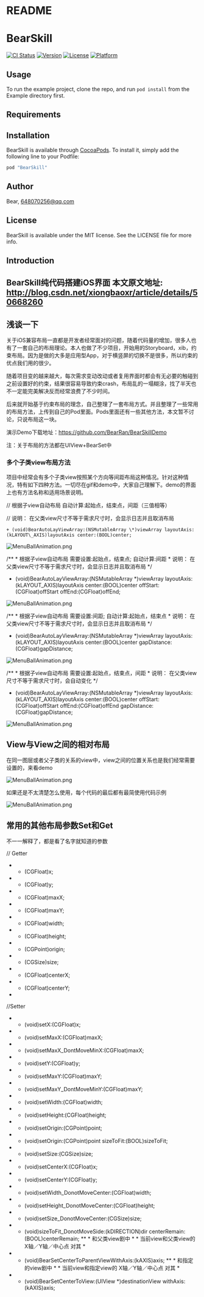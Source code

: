 # README

# BearSkill

[![CI Status](http://img.shields.io/travis/Bear/BearSkill.svg?style=flat)](https://travis-ci.org/Bear/BearSkill)
[![Version](https://img.shields.io/cocoapods/v/BearSkill.svg?style=flat)](http://cocoapods.org/pods/BearSkill)
[![License](https://img.shields.io/cocoapods/l/BearSkill.svg?style=flat)](http://cocoapods.org/pods/BearSkill)
[![Platform](https://img.shields.io/cocoapods/p/BearSkill.svg?style=flat)](http://cocoapods.org/pods/BearSkill)

## Usage

To run the example project, clone the repo, and run `pod install` from the Example directory first.

## Requirements

## Installation

BearSkill is available through [CocoaPods](http://cocoapods.org). To install
it, simply add the following line to your Podfile:

```ruby
pod "BearSkill"
```

## Author

Bear, 648070256@qq.com

## License

BearSkill is available under the MIT license. See the LICENSE file for more info.

Introduction
------------

BearSkill纯代码搭建iOS界面
本文原文地址: http://blog.csdn.net/xiongbaoxr/article/details/50668260
-------------------

浅谈一下
----

关于iOS兼容布局一直都是开发者经常面对的问题，随着代码量的增加，很多人也有了一套自己的布局理论。本人也做了不少项目，开始用的Storyboard，xib，约束布局。因为是做的大多是应用型App，对于横竖屏的切换不是很多，所以约束的优点我们用的很少。 

随着项目变的越来越大，每次需求变动改动或者复用界面时都会有无必要的触碰到之前设置好的约束，结果很容易导致约束crash，布局乱的一塌糊涂，找了半天也不一定能完美解决反而经常浪费了不少时间。 

后来就开始基于约束布局的理念，自己整理了一套布局方式。并且整理了一些常用的布局方法，上传到自己的Pod里面。Pods里面还有一些其他方法，本文暂不讨论，只说布局这一块。

演示Demo下载地址：https://github.com/BearRan/BearSkillDemo 

注：关于布局的方法都在UIView+BearSet中

### 多个子类view布局方法

项目中经常会有多个子类view按照某个方向等间距布局这种情况。针对这种情况，特有如下四种方法。一切尽在gif和demo中，大家自己理解下。demo的界面上也有方法名称和适用场景说明。

 // 根据子view自动布局 自动计算:起始点，结束点，间距（三值相等）

 // 说明： 在父类view尺寸不等于需求尺寸时，会显示日志并且取消布局

`+ (void)BearAutoLayViewArray:(NSMutableArray \*)viewArray layoutAxis:(kLAYOUT\_AXIS)layoutAxis center:(BOOL)center;`

![MenuBallAnimation.png](READMEResource/20160215151353143.gif)

`​`/\*\* \* 根据子view自动布局 需要设置:起始点，结束点; 自动计算:间距 \* 说明： 在父类view尺寸不等于需求尺寸时，会显示日志并且取消布局 \*/ 
+ (void)BearAutoLayViewArray:(NSMutableArray \*)viewArray layoutAxis:(kLAYOUT\_AXIS)layoutAxis center:(BOOL)center offStart:(CGFloat)offStart offEnd:(CGFloat)offEnd;

![MenuBallAnimation.png](READMEResource/20160215151826629.gif)

`​`/\*\* \* 根据子view自动布局 需要设置:间距; 自动计算:起始点，结束点 \* 说明： 在父类view尺寸不等于需求尺寸时，会显示日志并且取消布局 \*/ 
+ (void)BearAutoLayViewArray:(NSMutableArray \*)viewArray layoutAxis:(kLAYOUT\_AXIS)layoutAxis center:(BOOL)center gapDistance:(CGFloat)gapDistance;

![MenuBallAnimation.png](READMEResource/20160215152216443.gif)

`​`/\*\* \* 根据子view自动布局 需要设置:起始点，结束点，间距 \* 说明： 在父类view尺寸不等于需求尺寸时，会自动变化 \*/ 
+ (void)BearAutoLayViewArray:(NSMutableArray \*)viewArray layoutAxis:(kLAYOUT\_AXIS)layoutAxis center:(BOOL)center offStart:(CGFloat)offStart offEnd:(CGFloat)offEnd gapDistance:(CGFloat)gapDistance;

![MenuBallAnimation.png](READMEResource/20160215152421681.gif)

View与View之间的相对布局
----------------

在同一图层或者父子类的关系的view中，view之间的位置关系也是我们经常需要设置的，来看demo 

![MenuBallAnimation.png](READMEResource/20160215153035518.gif)

如果还是不太清楚怎么使用，每个代码的最后都有最简使用代码示例 

![MenuBallAnimation.png](READMEResource/20160215165109090.png)

常用的其他布局参数Set和Get
----------------

不一一解释了，都是看了名字就知道的参数

// Getter

 - - (CGFloat)x; 
 - - (CGFloat)y; 
 - - (CGFloat)maxX; 
 - - (CGFloat)maxY;
 - - (CGFloat)width; 
 - - (CGFloat)height; 
 - - (CGPoint)origin;
 - - (CGSize)size;  
 - - (CGFloat)centerX; 
 - - (CGFloat)centerY;  
 - 
 
//Setter 
- - (void)setX:(CGFloat)x; 
- - (void)setMaxX:(CGFloat)maxX; 
- - (void)setMaxX\_DontMoveMinX:(CGFloat)maxX;  
- - (void)setY:(CGFloat)y; 
- - (void)setMaxY:(CGFloat)maxY; 
- - (void)setMaxY\_DontMoveMinY:(CGFloat)maxY;  
- - (void)setWidth:(CGFloat)width; 
- - (void)setHeight:(CGFloat)height; 
- - (void)setOrigin:(CGPoint)point; 
- - (void)setOrigin:(CGPoint)point sizeToFit:(BOOL)sizeToFit; 
- - (void)setSize:(CGSize)size;  
- - (void)setCenterX:(CGFloat)x; 
- - (void)setCenterY:(CGFloat)y;  
- - (void)setWidth\_DonotMoveCenter:(CGFloat)width; 
- - (void)setHeight\_DonotMoveCenter:(CGFloat)height;
- - (void)setSize\_DonotMoveCenter:(CGSize)size; 
- - (void)sizeToFit\_DonotMoveSide:(kDIRECTION)dir centerRemain:(BOOL)centerRemain; 
\*\* \* 和父类view剧中 \* 
\* 当前view和父类view的 X轴／Y轴／中心点 对其 \*
- - (void)BearSetCenterToParentViewWithAxis:(kAXIS)axis; 
\*\* \* 和指定的view剧中 \* 
\* 当前view和指定view的 X轴／Y轴／中心点 对其 \*
- - (void)BearSetCenterToView:(UIView \*)destinationView withAxis:(kAXIS)axis;

